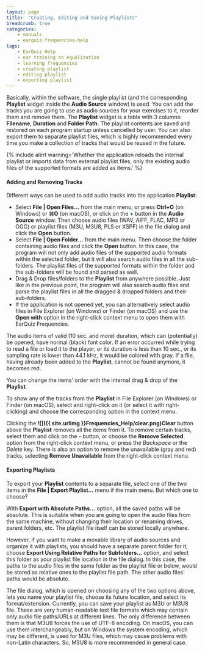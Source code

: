 ```yaml
---
layout: page
title:  "Creating, Editing and Saving Playlists"
breadcrumb: true
categories:
    - manuals
    - earquiz-frequencies-help
tags:
    - EarQuiz Help
    - ear training on equalization
    - learning frequencies
    - creating playlist
    - editing playlist
    - exporting playlist
---
```

Basically, within the software, the single playlist (and the corresponding **Playlist** widget inside the **Audio Source** window) 
is used. You can add the tracks you are going to use as audio sources
for your exercises to it, reorder them and remove them. The **Playlist** widget is a table with 3 columns: **Filename**, **Duration** and **Folder Path**. 
The playlist contents are saved and restored on each program startup
unless cancelled by user. You can also export them to separate playlist files, which is highly recommended every time 
you make a collection of tracks that would be reused in the future.

{% include alert warning='Whether the application reloads the internal playlist or imports data from external playlist files, only the existing audio files of
the supported formats are added as items.' %}
 
#### Adding and Removing Tracks
Different ways can be used to add audio tracks into the application **Playlist**:
- Select **File \| Open Files...** from the main menu, or press **Ctrl+O** (on Windows) or 
**⌘O** (on macOS), or click on the <span style="color:green; font-weight:bold">+</span> button in the **Audio Source** window. 
Then choose audio files (WAV, AIFF, FLAC, MP3 or OGG) or playlist files (M3U, M3U8, PLS or XSPF) in the file dialog and click the **Open** button.
- Select **File \| Open Folder...** from the main menu. Then choose the folder containing audio files and click the **Open** button. 
In this case, the program will not only add audio files of the supported audio formats within the selected folder, but it
will also search audio files in all the sub-folders. The playlist files of the supported formats within the folder 
and the sub-folders will be found and parsed as well.
- Drag & Drop files/folders to the **Playlist** from anywhere possible. Just like in the previous point, the program
will also search audio files and parse the playlist files in all the dragged & dropped folders and their sub-folders.
- If the application is not opened yet, you can alternatively select audio files in File Explorer (on Windows) or Finder (on macOS) and 
use the **Open with** option in the right-click context menu to open them with EarQuiz Frequencies.

The audio items of valid (10 sec. and more) duration, which can (potentially) be opened, have normal (black) font color.
If an error occurred while trying to read a file or load it to the player, or its duration is less than 10 sec., or its sampling rate is lower than 44.1 kHz,
it would be colored with gray. If a file, having already been added to the **Playlist**, cannot be found anymore, it becomes red.

You can change the items' order with the internal drag & drop of the **Playlist**.

To show any of the tracks from the **Playlist** in File Explorer (on Windows) or Finder (on macOS), select and right-click on it (or 
select it with right-clicking) and choose the corresponding option in the context menu.

Clicking the **![]({{ site.urlimg }}Frequencies_Help/clear.png)Clear** button above the **Playlist** removes all the items from it.
To remove certain tracks, select them and click on the <span style="color:red; font-weight:bold">-</span> button, 
or choose the **Remove Selected** option from the right-click context menu, or press the *Backspace* or the *Delete* key.
There is also an option to remove the unavailable (gray and red) tracks, selecting **Remove Unavailable** from the 
right-click context menu.

#### Exporting Playlists

To export your **Playlist** contents to a separate file, select one of the two items in the **File \| Export Playlist...**
menu if the main menu. But which one to choose?

With **Export with Absolute Paths...** option, all the saved paths will be absolute. This is suitable when you are going to open the audio files
from the same machine, without changing their location or renaming drives, parent folders, etc. The playlist
file itself can be stored locally anywhere.

However, if you want to make a movable library of audio sources and organize it with playlists, you should have a separate parent folder for it, choose
**Export Using Relative Paths for Subfolders...** option, and select this folder as your playlist file location in the file dialog. In this case, the paths 
to the audio files in the same folder as the playlist file or below, would be stored as relative ones to the playlist file path. 
The other audio files' paths would be absolute.

The file dialog, which is opened on choosing any of the two options above, lets you name your playlist file, choose its future location, and
select its format/extension. Currently, you can save your playlist as M3U or M3U8 file. These are very human-readable text file formats
which may contain only audio file paths/URLs at different lines. The only difference between them is that M3U8 forces the use of UTF-8 encoding. 
On macOS, you can use them interchangeably, but on Windows the system encoding, which may be different, is used for M3U files, which may cause problems 
with non-Latin characters.
So, M3U8 is more recommended in general case.